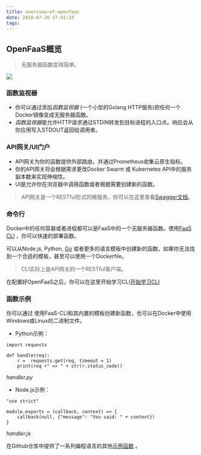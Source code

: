 ```yaml
---
title: overview-of-openfaas
date: 2018-07-26 17:41:33
tags:
---
```


## OpenFaaS概览


> 无服务器函数变得简单。

![](https://ws1.sinaimg.cn/large/b831e4c7gy1ftucj00kylj20xc0j511g.jpg)

### 函数监视器

* 你可以通过添加*函数监视器* (一个小型的Golang HTTP服务)把任何一个Docker镜像变成无服务器函数。
* *函数监视器*是允许HTTP请求通过STDIN转发到目标进程的入口点。响应会从你应用写入STDOUT返回给调用者。

### API网关/UI门户

* API网关为你的函数提供外部路由，并通过Prometheus收集云原生指标。
* 你的API网关将会根据需求更改Docker Swarm 或 Kubernetes API中的服务副本数来实现伸缩性。
* UI是允许你在浏览器中调用函数或者根据需要创建新的函数。

> API网关是一个RESTful形式的微服务，你可以在这里查看[Swagger文档](https://github.com/openfaas/faas/tree/master/api-docs)。

### 命令行

Docker中的任何容器或者进程都可以是FaaS中的一个无服务器函数。使用[FaaS CLI](http://github.com/openfaas/faas-cli) ，你可以快速的部署函数。

可以从Node.js, Python, [Go](https://blog.alexellis.io/serverless-golang-with-openfaas/) 或者更多的语言模板中创建新的函数。如果你无法找到一个合适的模板，甚至可以使用一个Dockerfile。

> CLI实际上是API网关的一个RESTful客户端。

在配置好OpenFaaS之后，你可以在这里开始学习CLI[开始学习CLI](https://blog.alexellis.io/quickstart-openfaas-cli/)

### 函数示例

你可以通过 使用FaaS-CLI和其内置的模板创建新函数，也可以在Docker中使用Windows或Linux的二进制文件。

* Python示例：

```
import requests

def handle(req):
    r =  requests.get(req, timeout = 1)
    print(req +" => " + str(r.status_code))
```
*handler.py*

* Node.js示例：

```
"use strict"

module.exports = (callback, context) => {
    callback(null, {"message": "You said: " + context})
}
```
*handler.js*

在Github仓库中提供了一系列编程语言的其他[示例函数](https://github.com/openfaas/faas/tree/master/sample-functions) 。
